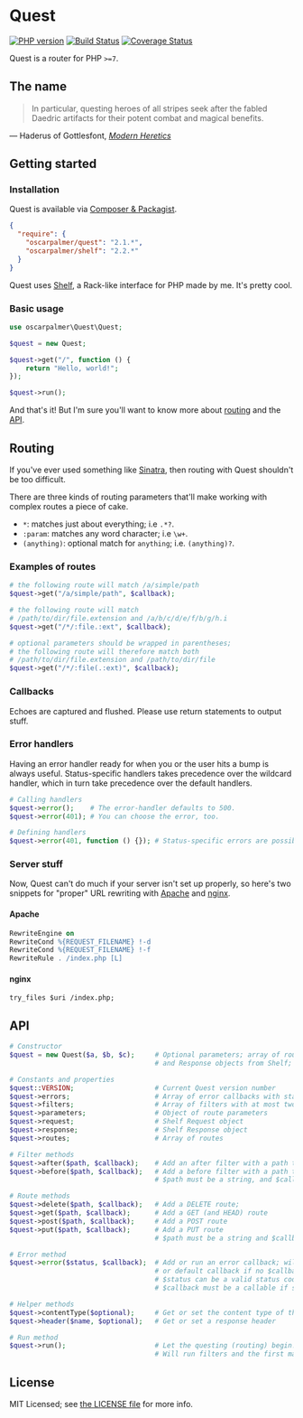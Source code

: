 # Quest

[![PHP version](https://badge.fury.io/ph/oscarpalmer%2Fquest.svg)](http://badge.fury.io/ph/oscarpalmer%2Fquest) [![Build Status](https://travis-ci.org/oscarpalmer/quest.png?branch=master)](https://travis-ci.org/oscarpalmer/quest) [![Coverage Status](https://codecov.io/gh/oscarpalmer/quest/branch/master/graph/badge.svg)](https://coveralls.io/r/oscarpalmer/quest?branch=master)

Quest is a router for PHP `>=7`.

## The name

> In particular, questing heroes of all stripes seek after the fabled Daedric artifacts for their potent combat and magical benefits.

&mdash; Haderus of Gottlesfont, _[Modern Heretics](http://uesp.net/wiki/Lore:Modern_Heretics)_

## Getting started

### Installation

Quest is available via [Composer & Packagist](//packagist.org/packages/oscarpalmer/quest).

```json
{
  "require": {
    "oscarpalmer/quest": "2.1.*",
    "oscarpalmer/shelf": "2.2.*"
  }
}
```

Quest uses [Shelf](//github.com/oscarpalmer/shelf), a Rack-like interface for PHP made by me. It's pretty cool.

### Basic usage

```php
use oscarpalmer\Quest\Quest;

$quest = new Quest;

$quest->get("/", function () {
    return "Hello, world!";
});

$quest->run();
```

And that's it! But I'm sure you'll want to know more about [routing](#routing) and the [API](#api).

## Routing

If you've ever used something like [Sinatra](http://sinatrarb.com), then routing with Quest shouldn't be too difficult.

There are three kinds of routing parameters that'll make working with complex routes a piece of cake.

- `*`: matches just about everything; i.e `.*?`.
- `:param`: matches any word character; i.e `\w+`.
- `(anything)`: optional match for `anything`; i.e. `(anything)?`.

### Examples of routes

```php
# the following route will match /a/simple/path
$quest->get("/a/simple/path", $callback);

# the following route will match
# /path/to/dir/file.extension and /a/b/c/d/e/f/b/g/h.i
$quest->get("/*/:file.:ext", $callback);

# optional parameters should be wrapped in parentheses;
# the following route will therefore match both
# /path/to/dir/file.extension and /path/to/dir/file
$quest->get("/*/:file(.:ext)", $callback);
```

### Callbacks

Echoes are captured and flushed. Please use return statements to output stuff.

### Error handlers

Having an error handler ready for when you or the user hits a bump is always useful. Status-specific handlers takes precedence over the wildcard handler, which in turn take precedence over the default handlers.

```php
# Calling handlers
$quest->error();    # The error-handler defaults to 500.
$quest->error(401); # You can choose the error, too.

# Defining handlers
$quest->error(401, function () {}); # Status-specific errors are possible, too.
```

### Server stuff

Now, Quest can't do much if your server isn't set up properly, so here's two snippets for "proper" URL rewriting with [Apache](http://httpd.apache.org) and [nginx](http://nginx.org).

#### Apache

```apache
RewriteEngine on
RewriteCond %{REQUEST_FILENAME} !-d
RewriteCond %{REQUEST_FILENAME} !-f
RewriteRule . /index.php [L]
```

#### nginx

```nginx
try_files $uri /index.php;
```

## API

```php
# Constructor
$quest = new Quest($a, $b, $c);     # Optional parameters; array of routes, and Request
                                    # and Response objects from Shelf; useful for testing

# Constants and properties
$quest::VERSION;                    # Current Quest version number
$quest->errors;                     # Array of error callbacks with status codes as keys
$quest->filters;                    # Array of filters with at most two children; "after" and "before"
$quest->parameters;                 # Object of route parameters
$quest->request;                    # Shelf Request object
$quest->response;                   # Shelf Response object
$quest->routes;                     # Array of routes

# Filter methods
$quest->after($path, $callback);    # Add an after filter with a path to run after routing
$quest->before($path, $callback);   # Add a before filter with a path to run before routing
                                    # $path must be a string, and $callback must be a callable

# Route methods
$quest->delete($path, $callback);   # Add a DELETE route;
$quest->get($path, $callback);      # Add a GET (and HEAD) route
$quest->post($path, $callback);     # Add a POST route
$quest->put($path, $callback);      # Add a PUT route
                                    # $path must be a string and $callback must be a callable

# Error method
$quest->error($status, $callback);  # Add or run an error callback; will run an already defined
                                    # or default callback if no $callback is supplied
                                    # $status can be a valid status code or null (500 error);
                                    # $callback must be a callable if supplied

# Helper methods
$quest->contentType($optional);     # Get or set the content type of the response
$quest->header($name, $optional);   # Get or set a response header

# Run method
$quest->run();                      # Let the questing (routing) begin!
                                    # Will run filters and the first matching route's callback
```

## License

MIT Licensed; see [the LICENSE file](LICENSE) for more info.
